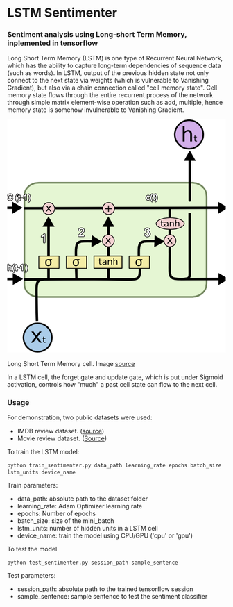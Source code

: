 # LSTM Sentimenter


### Sentiment analysis using Long-short Term Memory, inplemented in tensorflow
Long Short Term Memory (LSTM) is one type of Recurrent Neural Network, which has the ability to capture long-term dependencies of sequence data (such as words).
In LSTM, output of the previous hidden state not only connect to the next state via weights (which is vulnerable to Vanishing Gradient), but also via a chain connection called "cell memory state". Cell memory state flows through the entire recurrent process of the network through simple matrix element-wise operation such as add, multiple, hence memory state is somehow invulnerable to Vanishing Gradient.

![LSTM Cell](https://github.com/phamdinhthang/LSTM_Sentimenter/blob/master/misc/lstm.png "")

Long Short Term Memory cell. Image [source](https://cdn-images-1.medium.com/max/1600/1*Niu_c_FhGtLuHjrStkB_4Q.png)

In a LSTM cell, the forget gate and update gate, which is put under Sigmoid activation, controls how "much" a past cell state can flow to the next cell.

### Usage

For demonstration, two public datasets were used:
- IMDB review dataset. ([source](http://ai.stanford.edu/~amaas/data/sentiment/))
- Movie review dataset. ([Source](https://www.kaggle.com/c/sentiment-analysis-on-movie-reviews/data))

To train the LSTM model:

```
python train_sentimenter.py data_path learning_rate epochs batch_size lstm_units device_name
```

Train parameters:
* data_path: absolute path to the dataset folder
* learning_rate: Adam Optimizer learning rate
* epochs: Number of epochs
* batch_size: size of the mini_batch
* lstm_units: number of hidden units in a LSTM cell
* device_name: train the model using CPU/GPU ('cpu' or 'gpu')

To test the model

```
python test_sentimenter.py session_path sample_sentence
```

Test parameters:
* session_path: absolute path to the trained tensorflow session
* sample_sentence: sample sentence to test the sentiment classifier

